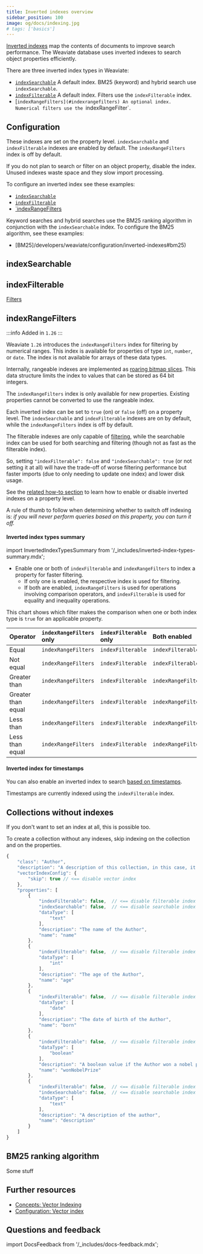 ```yaml
---
title: Inverted indexes overview
sidebar_position: 100
image: og/docs/indexing.jpg
# tags: ['basics']
---
```


[Inverted indexes](https://en.wikipedia.org/wiki/Inverted_index) map the contents of documents to improve search performance. The Weaviate database uses inverted indexes to search object properties efficiently.

There are three inverted index types in Weaviate:

- [`indexSearchable`](#indexsearchable) A default index. BM25 (keyword) and hybrid search use `indexSearchable`.
- [`indexFilterable`](#indexfilterable) A default index. Filters use the `indexFilterable` index.
- [`indexRangeFilters](#indexrangefilters) An optional index. Numerical filters use the `indexRangeFilter`.

## Configuration

These indexes are set on the property level. `indexSearchable` and `indexFilterable` indexes are enabled by default. The `indexRangeFilters` index is off by default.

If you do not plan to search or filter on an object property, disable the index. Unused indexes waste space and they slow import processing.

To configure an inverted index see these examples:

- [`indexSearchable`](/developers/weaviate/configuration/inverted-indexes#indexsearchable)
- [`indexFilterable`](/developers/weaviate/configuration/inverted-indexes#indexfilterable)
- [`indexRangeFilters](/developers/weaviate/configuration/inverted-indexes#indexrangefilters)

Keyword searches and hybrid searches use the BM25 ranking algorithm in conjunction with the `indexSearchable` index. To configure the BM25 algorithm, see these examples:

- [BM25]/developers/weaviate/configuration/inverted-indexes#bm25)

## indexSearchable

## indexFilterable
[Filters](/developers/weaviate/concepts/prefiltering.md)

## indexRangeFilters

:::info Added in `1.26`
:::

Weaviate `1.26` introduces the `indexRangeFilters` index for filtering by numerical ranges. This index is available for properties of type `int`, `number`, or `date`. The index is not available for arrays of these data types.

Internally, rangeable indexes are implemented as [roaring bitmap slices](https://www.featurebase.com/blog/range-encoded-bitmaps). This data structure limits the index to values that can be stored as 64 bit integers.

The `indexRangeFilters` index is only available for new properties. Existing properties cannot be converted to use the rangeable index.




Each inverted index can be set to `true` (on) or `false` (off) on a property level. The `indexSearchable` and `indexFilterable` indexes are on by default, while the `indexRangeFilters` index is off by default.

The filterable indexes are only capable of [filtering](/developers/weaviate/concepts/prefiltering.md), while the searchable index can be used for both searching and filtering (though not as fast as the filterable index).

So, setting `"indexFilterable": false` and `"indexSearchable": true` (or not setting it at all) will have the trade-off of worse filtering performance but faster imports (due to only needing to update one index) and lower disk usage.

See the [related how-to section](/developers/weaviate/manage-data/collections.mdx#property-level-settings) to learn how to enable or disable inverted indexes on a property level.

A rule of thumb to follow when determining whether to switch off indexing is: _if you will never perform queries based on this property, you can turn it off._

#### Inverted index types summary

import InvertedIndexTypesSummary from '/_includes/inverted-index-types-summary.mdx';

<InvertedIndexTypesSummary/>

- Enable one or both of `indexFilterable` and `indexRangeFilters` to index a property for faster filtering.
    - If only one is enabled, the respective index is used for filtering.
    - If both are enabled, `indexRangeFilters` is used for operations involving comparison operators, and `indexFilterable` is used for equality and inequality operations.

This chart shows which filter makes the comparison when one or both index type is `true` for an applicable property.

| Operator | `indexRangeFilters` only | `indexFilterable` only | Both enabled |
| :- | :- | :- | :- |
| Equal | `indexRangeFilters` | `indexFilterable` | `indexFilterable` |
| Not equal | `indexRangeFilters` | `indexFilterable` | `indexFilterable` |
| Greater than | `indexRangeFilters` | `indexFilterable` | `indexRangeFilters` |
| Greater than equal | `indexRangeFilters` | `indexFilterable` | `indexRangeFilters` |
| Less than | `indexRangeFilters` | `indexFilterable` | `indexRangeFilters` |
| Less than equal | `indexRangeFilters` | `indexFilterable` | `indexRangeFilters` |

#### Inverted index for timestamps

You can also enable an inverted index to search [based on timestamps](/developers/weaviate/config-refs/schema/index.md#invertedindexconfig--indextimestamps).

Timestamps are currently indexed using the `indexFilterable` index.

## Collections without indexes

If you don't want to set an index at all, this is possible too.

To create a collection without any indexes, skip indexing on the collection and on the properties.

```js
{
    "class": "Author",
    "description": "A description of this collection, in this case, it's about authors",
    "vectorIndexConfig": {
        "skip": true // <== disable vector index
    },
    "properties": [
        {
            "indexFilterable": false,  // <== disable filterable index for this property
            "indexSearchable": false,  // <== disable searchable index for this property
            "dataType": [
                "text"
            ],
            "description": "The name of the Author",
            "name": "name"
        },
        {
            "indexFilterable": false,  // <== disable filterable index for this property
            "dataType": [
                "int"
            ],
            "description": "The age of the Author",
            "name": "age"
        },
        {
            "indexFilterable": false,  // <== disable filterable index for this property
            "dataType": [
                "date"
            ],
            "description": "The date of birth of the Author",
            "name": "born"
        },
        {
            "indexFilterable": false,  // <== disable filterable index for this property
            "dataType": [
                "boolean"
            ],
            "description": "A boolean value if the Author won a nobel prize",
            "name": "wonNobelPrize"
        },
        {
            "indexFilterable": false,  // <== disable filterable index for this property
            "indexSearchable": false,  // <== disable searchable index for this property
            "dataType": [
                "text"
            ],
            "description": "A description of the author",
            "name": "description"
        }
    ]
}
```

## BM25 ranking algorithm

Some stuff

## Further resources

- [Concepts: Vector Indexing](/developers/weaviate/concepts/indexing/vector-indexes)
- [Configuration: Vector index](/developers/weaviate/config-refs/schema/vector-index.md)

## Questions and feedback

import DocsFeedback from '/_includes/docs-feedback.mdx';

<DocsFeedback/>
